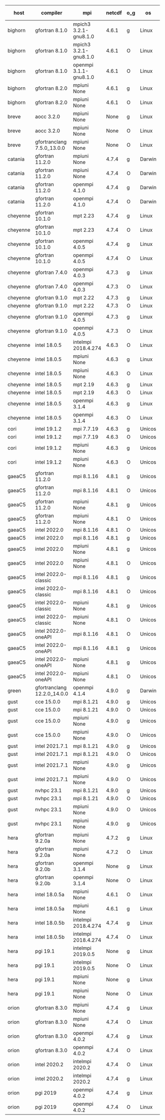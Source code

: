 

| host     | compiler                              | mpi                      | netcdf        | o_g        | os       | build       | u_pass          | u_fail          | s_pass            | s_fail            | e_pass             | e_fail             | nuopc_pass       | nuopc_fail       | artifacts link          |
|----------|---------------------------------------|--------------------------|---------------|------------|----------|-------------|-----------------|-----------------|-------------------|-------------------|--------------------|--------------------|------------------|------------------|-------------------------|
| bighorn | gfortran 8.1.0 | mpich3 3.2.1-gnu8.1.0  | 4.6.1  | g | Linux | PASS | 13918 | 0 | 49 | 0 | 80 | 0 | 52 | 0 | <a href="https://github.com/esmf-org/esmf-test-artifacts/tree/3d859d614f74bc3a72734c090aaea092b7460db7/develop/gfortran/8.1.0/g/mpich3/3.2.1-gnu8.1.0" target="_blank">3d859d6</a> | 
| bighorn | gfortran 8.1.0 | mpich3 3.2.1-gnu8.1.0  | 4.6.1  | O | Linux | PASS | 13918 | 0 | 49 | 0 | 80 | 0 | 52 | 0 | <a href="https://github.com/esmf-org/esmf-test-artifacts/tree/0ab95f49a569658744dd644aab10a928c2829f44/develop/gfortran/8.1.0/O/mpich3/3.2.1-gnu8.1.0" target="_blank">0ab95f4</a> | 
| bighorn | gfortran 8.1.0 | openmpi 3.1.1-gnu8.1.0  | 4.6.1  | O | Linux | PASS | None | None | None | None | None | None | None | None | <a href="https://github.com/esmf-org/esmf-test-artifacts/tree/027558d0974e1a78cf25313bee474ca9dddb753a/develop/gfortran/8.1.0/O/openmpi/3.1.1-gnu8.1.0" target="_blank">027558d</a> | 
| bighorn | gfortran 8.2.0 | mpiuni None  | 4.6.1  | g | Linux | PASS | 12338 | 0 | 8 | 0 | 43 | 0 | None | None | <a href="https://github.com/esmf-org/esmf-test-artifacts/tree/b507a26b28662902840e02052a8663d77851acfd/develop/gfortran/8.2.0/g/mpiuni/None" target="_blank">b507a26</a> | 
| bighorn | gfortran 8.2.0 | mpiuni None  | 4.6.1  | O | Linux | PASS | 12338 | 0 | 8 | 0 | 43 | 0 | None | None | <a href="https://github.com/esmf-org/esmf-test-artifacts/tree/fb2deb3fd986ee67b1676c94520a27dd74bcaec9/develop/gfortran/8.2.0/O/mpiuni/None" target="_blank">fb2deb3</a> | 
| breve | aocc 3.2.0 | mpiuni None  | None  | g | Linux | PASS | None | None | None | None | None | None | None | None | <a href="https://github.com/esmf-org/esmf-test-artifacts/tree/b2af5a68ce949c88cfcee9c8c5aac461d51e811f/develop/aocc/3.2.0/g/mpiuni/None" target="_blank">b2af5a6</a> | 
| breve | aocc 3.2.0 | mpiuni None  | None  | O | Linux | PASS | 12304 | 34 | 6 | 2 | 43 | 0 | None | None | <a href="https://github.com/esmf-org/esmf-test-artifacts/tree/aee14c771707b69e89144c479920867707990d0f/develop/aocc/3.2.0/O/mpiuni/None" target="_blank">aee14c7</a> | 
| breve | gfortranclang 7.5.0_13.0.0 | mpiuni None  | None  | O | Linux | PASS | None | None | None | None | None | None | None | None | <a href="https://github.com/esmf-org/esmf-test-artifacts/tree/26be4e2f0b3563c876b43b4f545d33e6a4310fec/develop/gfortranclang/7.5.0_13.0.0/O/mpiuni/None" target="_blank">26be4e2</a> | 
| catania | gfortran 11.2.0 | mpiuni None  | 4.7.4  | g | Darwin | PASS | 12338 | 0 | 8 | 0 | 43 | 0 | None | None | <a href="https://github.com/esmf-org/esmf-test-artifacts/tree/a37d2e4d7763de49fbf5b42d14ae2eaaea152fff/develop/gfortran/11.2.0/g/mpiuni/None" target="_blank">a37d2e4</a> | 
| catania | gfortran 11.2.0 | mpiuni None  | 4.7.4  | O | Darwin | PASS | 12338 | 0 | 8 | 0 | 43 | 0 | None | None | <a href="https://github.com/esmf-org/esmf-test-artifacts/tree/035d5ea143d5c282276de6f21c70f01632f40a9c/develop/gfortran/11.2.0/O/mpiuni/None" target="_blank">035d5ea</a> | 
| catania | gfortran 11.2.0 | openmpi 4.1.0  | 4.7.4  | g | Darwin | PASS | 13909 | 9 | 49 | 0 | 80 | 0 | 52 | 0 | <a href="https://github.com/esmf-org/esmf-test-artifacts/tree/63ece4f35dabc948484ed2f2c95689bbcb9fbbe1/develop/gfortran/11.2.0/g/openmpi/4.1.0" target="_blank">63ece4f</a> | 
| catania | gfortran 11.2.0 | openmpi 4.1.0  | 4.7.4  | O | Darwin | PASS | 13909 | 9 | 49 | 0 | 80 | 0 | 52 | 0 | <a href="https://github.com/esmf-org/esmf-test-artifacts/tree/dd034aea2244931536ed812de16c9c9a602702e4/develop/gfortran/11.2.0/O/openmpi/4.1.0" target="_blank">dd034ae</a> | 
| cheyenne | gfortran 10.1.0 | mpt 2.23  | 4.7.4  | g | Linux | PASS | 13918 | 0 | 49 | 0 | 80 | 0 | 52 | 0 | <a href="https://github.com/esmf-org/esmf-test-artifacts/tree/f524ee1031e28a0bd7d79602543be869a9921184/develop/gfortran/10.1.0/g/mpt/2.23" target="_blank">f524ee1</a> | 
| cheyenne | gfortran 10.1.0 | mpt 2.23  | 4.7.4  | O | Linux | PASS | 13918 | 0 | 49 | 0 | 80 | 0 | 52 | 0 | <a href="https://github.com/esmf-org/esmf-test-artifacts/tree/58ac7455d79f8a871ac5ac628520d1316f775239/develop/gfortran/10.1.0/O/mpt/2.23" target="_blank">58ac745</a> | 
| cheyenne | gfortran 10.1.0 | openmpi 4.0.5  | 4.7.4  | g | Linux | PASS | 13918 | 0 | 49 | 0 | 80 | 0 | 52 | 0 | <a href="https://github.com/esmf-org/esmf-test-artifacts/tree/e46db543185fca38b892c34ec9d3a820c12360db/develop/gfortran/10.1.0/g/openmpi/4.0.5" target="_blank">e46db54</a> | 
| cheyenne | gfortran 10.1.0 | openmpi 4.0.5  | 4.7.4  | O | Linux | PASS | 13918 | 0 | 49 | 0 | 80 | 0 | 52 | 0 | <a href="https://github.com/esmf-org/esmf-test-artifacts/tree/a77af0b78a5f45473d408e64f529df529152c3dc/develop/gfortran/10.1.0/O/openmpi/4.0.5" target="_blank">a77af0b</a> | 
| cheyenne | gfortran 7.4.0 | openmpi 4.0.3  | 4.7.3  | g | Linux | PASS | 13918 | 0 | 49 | 0 | 80 | 0 | 52 | 0 | <a href="https://github.com/esmf-org/esmf-test-artifacts/tree/207780d07dedade3b86300b703266e8061f5e426/develop/gfortran/7.4.0/g/openmpi/4.0.3" target="_blank">207780d</a> | 
| cheyenne | gfortran 7.4.0 | openmpi 4.0.3  | 4.7.3  | O | Linux | PASS | 13918 | 0 | 49 | 0 | 80 | 0 | 52 | 0 | <a href="https://github.com/esmf-org/esmf-test-artifacts/tree/09211b3c7e8c7cfe4fcfe1be2ca6eb21ccf544b9/develop/gfortran/7.4.0/O/openmpi/4.0.3" target="_blank">09211b3</a> | 
| cheyenne | gfortran 9.1.0 | mpt 2.22  | 4.7.3  | g | Linux | PASS | 13918 | 0 | 49 | 0 | 80 | 0 | 52 | 0 | <a href="https://github.com/esmf-org/esmf-test-artifacts/tree/9076693feb39649b95d0957af81d7114fb5889de/develop/gfortran/9.1.0/g/mpt/2.22" target="_blank">9076693</a> | 
| cheyenne | gfortran 9.1.0 | mpt 2.22  | 4.7.3  | O | Linux | PASS | 13918 | 0 | 49 | 0 | 80 | 0 | 52 | 0 | <a href="https://github.com/esmf-org/esmf-test-artifacts/tree/0b304a0360e616063d953ff98d4000f82a8b83b0/develop/gfortran/9.1.0/O/mpt/2.22" target="_blank">0b304a0</a> | 
| cheyenne | gfortran 9.1.0 | openmpi 4.0.5  | 4.7.3  | g | Linux | PASS | 13918 | 0 | 49 | 0 | 80 | 0 | 52 | 0 | <a href="https://github.com/esmf-org/esmf-test-artifacts/tree/2a84341f7c21c1b78aa94bac459a64449728483d/develop/gfortran/9.1.0/g/openmpi/4.0.5" target="_blank">2a84341</a> | 
| cheyenne | gfortran 9.1.0 | openmpi 4.0.5  | 4.7.3  | O | Linux | PASS | 13918 | 0 | 49 | 0 | 80 | 0 | 52 | 0 | <a href="https://github.com/esmf-org/esmf-test-artifacts/tree/0821fb34aa90ec445df0e66c576b65654383b200/develop/gfortran/9.1.0/O/openmpi/4.0.5" target="_blank">0821fb3</a> | 
| cheyenne | intel 18.0.5 | intelmpi 2018.4.274  | 4.6.3  | O | Linux | PASS | None | None | None | None | None | None | None | None | <a href="https://github.com/esmf-org/esmf-test-artifacts/tree/d00ae333eb2c20b5d359dd41353f27ff24a26f6d/develop/intel/18.0.5/O/intelmpi/2018.4.274" target="_blank">d00ae33</a> | 
| cheyenne | intel 18.0.5 | mpiuni None  | 4.6.3  | g | Linux | PASS | None | None | None | None | None | None | None | None | <a href="https://github.com/esmf-org/esmf-test-artifacts/tree/ca53dd29435367a88e9a1969fdb4f1a510b1dd9c/develop/intel/18.0.5/g/mpiuni/None" target="_blank">ca53dd2</a> | 
| cheyenne | intel 18.0.5 | mpiuni None  | 4.6.3  | O | Linux | PASS | None | None | None | None | None | None | None | None | <a href="https://github.com/esmf-org/esmf-test-artifacts/tree/6551607e16736225f051ffd8c74499ab4ee37924/develop/intel/18.0.5/O/mpiuni/None" target="_blank">6551607</a> | 
| cheyenne | intel 18.0.5 | mpt 2.19  | 4.6.3  | g | Linux | PASS | None | None | None | None | None | None | None | None | <a href="https://github.com/esmf-org/esmf-test-artifacts/tree/1a781171751f35fd578ba547c92b84ce40f11825/develop/intel/18.0.5/g/mpt/2.19" target="_blank">1a78117</a> | 
| cheyenne | intel 18.0.5 | mpt 2.19  | 4.6.3  | O | Linux | PASS | None | None | None | None | None | None | None | None | <a href="https://github.com/esmf-org/esmf-test-artifacts/tree/9c01b9c7c46b16341b5801e3c3b958562f6353ab/develop/intel/18.0.5/O/mpt/2.19" target="_blank">9c01b9c</a> | 
| cheyenne | intel 18.0.5 | openmpi 3.1.4  | 4.6.3  | g | Linux | PASS | None | None | None | None | None | None | None | None | <a href="https://github.com/esmf-org/esmf-test-artifacts/tree/075d29f515c5e5f17cadf08fe450097b48f857ec/develop/intel/18.0.5/g/openmpi/3.1.4" target="_blank">075d29f</a> | 
| cheyenne | intel 18.0.5 | openmpi 3.1.4  | 4.6.3  | O | Linux | PASS | None | None | None | None | None | None | None | None | <a href="https://github.com/esmf-org/esmf-test-artifacts/tree/1889de5a75d00b4f83bae736a35d405c3417d10a/develop/intel/18.0.5/O/openmpi/3.1.4" target="_blank">1889de5</a> | 
| cori | intel 19.1.2 | mpi 7.7.19  | 4.6.3  | g | Unicos | PASS | None | None | None | None | None | None | None | None | <a href="https://github.com/esmf-org/esmf-test-artifacts/tree/f7df23eb2c975a52500331abeec6371173264bd8/develop/intel/19.1.2/g/mpi/7.7.19" target="_blank">f7df23e</a> | 
| cori | intel 19.1.2 | mpi 7.7.19  | 4.6.3  | O | Unicos | PASS | 13918 | 0 | 49 | 0 | 80 | 0 | 52 | 0 | <a href="https://github.com/esmf-org/esmf-test-artifacts/tree/0dc82400c61b619e38dac3c72c08cec2ddcf20e4/develop/intel/19.1.2/O/mpi/7.7.19" target="_blank">0dc8240</a> | 
| cori | intel 19.1.2 | mpiuni None  | 4.6.3  | g | Unicos | PASS | 12338 | 0 | 8 | 0 | 43 | 0 | None | None | <a href="https://github.com/esmf-org/esmf-test-artifacts/tree/33c2ab91dd0125d6eb8adab38d40b7f2cfd5d3d4/develop/intel/19.1.2/g/mpiuni/None" target="_blank">33c2ab9</a> | 
| cori | intel 19.1.2 | mpiuni None  | 4.6.3  | O | Unicos | PASS | 12338 | 0 | 8 | 0 | 43 | 0 | None | None | <a href="https://github.com/esmf-org/esmf-test-artifacts/tree/8cda0cc72870eec5847d6a40f51f9e86973a6a6c/develop/intel/19.1.2/O/mpiuni/None" target="_blank">8cda0cc</a> | 
| gaeaC5 | gfortran 11.2.0 | mpi 8.1.16  | 4.8.1  | g | Unicos | PASS | 13918 | 0 | 49 | 0 | 80 | 0 | 52 | 0 | <a href="https://github.com/esmf-org/esmf-test-artifacts/tree/5a32230e5c3654111ee4f1e6cd37a932754859d8/develop/gfortran/11.2.0/g/mpi/8.1.16" target="_blank">5a32230</a> | 
| gaeaC5 | gfortran 11.2.0 | mpi 8.1.16  | 4.8.1  | O | Unicos | PASS | 13918 | 0 | 49 | 0 | 80 | 0 | 52 | 0 | <a href="https://github.com/esmf-org/esmf-test-artifacts/tree/5768a2914db197dd096c4ddf89205a17ddae8f9b/develop/gfortran/11.2.0/O/mpi/8.1.16" target="_blank">5768a29</a> | 
| gaeaC5 | gfortran 11.2.0 | mpiuni None  | 4.8.1  | g | Unicos | PASS | 12338 | 0 | 8 | 0 | 43 | 0 | None | None | <a href="https://github.com/esmf-org/esmf-test-artifacts/tree/e6def707f4da433bb09f17efcb2624ff23af36fb/develop/gfortran/11.2.0/g/mpiuni/None" target="_blank">e6def70</a> | 
| gaeaC5 | gfortran 11.2.0 | mpiuni None  | 4.8.1  | O | Unicos | PASS | 12338 | 0 | 8 | 0 | 43 | 0 | None | None | <a href="https://github.com/esmf-org/esmf-test-artifacts/tree/c483e81db6dfb394014b93a41b44932892467b24/develop/gfortran/11.2.0/O/mpiuni/None" target="_blank">c483e81</a> | 
| gaeaC5 | intel 2022.0 | mpi 8.1.16  | 4.8.1  | O | Unicos | PASS | 13917 | 1 | 49 | 0 | 80 | 0 | 52 | 0 | <a href="https://github.com/esmf-org/esmf-test-artifacts/tree/82fd6f7eb2f83c5e4d5f4acf6413d62048ba6a12/develop/intel/2022.0/O/mpi/8.1.16" target="_blank">82fd6f7</a> | 
| gaeaC5 | intel 2022.0 | mpi 8.1.16  | 4.8.1  | g | Unicos | PASS | 13918 | 0 | 49 | 0 | 80 | 0 | 52 | 0 | <a href="https://github.com/esmf-org/esmf-test-artifacts/tree/9ad48b8eee426d0686ede3c7524bf1bc390f053a/develop/intel/2022.0/g/mpi/8.1.16" target="_blank">9ad48b8</a> | 
| gaeaC5 | intel 2022.0 | mpiuni None  | 4.8.1  | g | Unicos | PASS | 12338 | 0 | 8 | 0 | 43 | 0 | None | None | <a href="https://github.com/esmf-org/esmf-test-artifacts/tree/e5ac45b030d53b56f5fa839ac763e96e461aed21/develop/intel/2022.0/g/mpiuni/None" target="_blank">e5ac45b</a> | 
| gaeaC5 | intel 2022.0 | mpiuni None  | 4.8.1  | O | Unicos | PASS | 12338 | 0 | 8 | 0 | 43 | 0 | None | None | <a href="https://github.com/esmf-org/esmf-test-artifacts/tree/604ef1a5bd109986a6482ba2bad658f7ecfdb906/develop/intel/2022.0/O/mpiuni/None" target="_blank">604ef1a</a> | 
| gaeaC5 | intel 2022.0-classic | mpi 8.1.16  | 4.8.1  | g | Unicos | PASS | 13918 | 0 | 49 | 0 | 80 | 0 | 52 | 0 | <a href="https://github.com/esmf-org/esmf-test-artifacts/tree/480fba192d83957b35ba1ace2b79980a1fa42fb3/develop/intel/2022.0-classic/g/mpi/8.1.16" target="_blank">480fba1</a> | 
| gaeaC5 | intel 2022.0-classic | mpi 8.1.16  | 4.8.1  | O | Unicos | PASS | 13918 | 0 | 49 | 0 | 80 | 0 | 52 | 0 | <a href="https://github.com/esmf-org/esmf-test-artifacts/tree/8d09d27b583b6a2f4ad92fa9abdf654cbb5a2f2d/develop/intel/2022.0-classic/O/mpi/8.1.16" target="_blank">8d09d27</a> | 
| gaeaC5 | intel 2022.0-classic | mpiuni None  | 4.8.1  | g | Unicos | PASS | 12338 | 0 | 8 | 0 | 43 | 0 | None | None | <a href="https://github.com/esmf-org/esmf-test-artifacts/tree/a7e435b2f414e613e4258e287d7a233071d1f859/develop/intel/2022.0-classic/g/mpiuni/None" target="_blank">a7e435b</a> | 
| gaeaC5 | intel 2022.0-classic | mpiuni None  | 4.8.1  | O | Unicos | PASS | 12338 | 0 | 8 | 0 | 43 | 0 | None | None | <a href="https://github.com/esmf-org/esmf-test-artifacts/tree/221c15478bb5ef3decee82d73390829c9624891e/develop/intel/2022.0-classic/O/mpiuni/None" target="_blank">221c154</a> | 
| gaeaC5 | intel 2022.0-oneAPI | mpi 8.1.16  | 4.8.1  | O | Unicos | PASS | 13917 | 1 | 49 | 0 | 80 | 0 | 50 | 2 | <a href="https://github.com/esmf-org/esmf-test-artifacts/tree/30cd2fc19da4bcfdc95a88d0452cd64180f09a3f/develop/intel/2022.0-oneAPI/O/mpi/8.1.16" target="_blank">30cd2fc</a> | 
| gaeaC5 | intel 2022.0-oneAPI | mpi 8.1.16  | 4.8.1  | g | Unicos | PASS | 13917 | 1 | 49 | 0 | 80 | 0 | 50 | 2 | <a href="https://github.com/esmf-org/esmf-test-artifacts/tree/0af37e2483f7916e0b8d87419a5b87247390e925/develop/intel/2022.0-oneAPI/g/mpi/8.1.16" target="_blank">0af37e2</a> | 
| gaeaC5 | intel 2022.0-oneAPI | mpiuni None  | 4.8.1  | g | Unicos | PASS | 12337 | 1 | 8 | 0 | 43 | 0 | None | None | <a href="https://github.com/esmf-org/esmf-test-artifacts/tree/838c55ab66cc3088b1167632b7742b6801fce369/develop/intel/2022.0-oneAPI/g/mpiuni/None" target="_blank">838c55a</a> | 
| gaeaC5 | intel 2022.0-oneAPI | mpiuni None  | 4.8.1  | O | Unicos | PASS | 12338 | 0 | 8 | 0 | 43 | 0 | None | None | <a href="https://github.com/esmf-org/esmf-test-artifacts/tree/3a457d0d9b79ce586c4f8967748097ec8d07b502/develop/intel/2022.0-oneAPI/O/mpiuni/None" target="_blank">3a457d0</a> | 
| green | gfortranclang 12.2.0_14.0.0 | openmpi 4.1.4  | 4.9.0  | g | Darwin | PASS | 13917 | 1 | 49 | 0 | 80 | 0 | 52 | 0 | <a href="https://github.com/esmf-org/esmf-test-artifacts/tree/363ba2bc0676489c8420d36732571fba14098d90/develop/gfortranclang/12.2.0_14.0.0/g/openmpi/4.1.4" target="_blank">363ba2b</a> | 
| gust | cce 15.0.0 | mpi 8.1.21  | 4.9.0  | g | Unicos | PASS | 13842 | 76 | 49 | 0 | 80 | 0 | 51 | 1 | <a href="https://github.com/esmf-org/esmf-test-artifacts/tree/0e113ee77351fdbd5ced3be2f10647b5d62f4b1b/develop/cce/15.0.0/g/mpi/8.1.21" target="_blank">0e113ee</a> | 
| gust | cce 15.0.0 | mpi 8.1.21  | 4.9.0  | O | Unicos | PASS | 13841 | 77 | 49 | 0 | 80 | 0 | 51 | 1 | <a href="https://github.com/esmf-org/esmf-test-artifacts/tree/237bce953c1032768d8c42bcc02039ae09af47c4/develop/cce/15.0.0/O/mpi/8.1.21" target="_blank">237bce9</a> | 
| gust | cce 15.0.0 | mpiuni None  | 4.9.0  | g | Unicos | PASS | 12262 | 76 | 8 | 0 | 43 | 0 | None | None | <a href="https://github.com/esmf-org/esmf-test-artifacts/tree/d4bb5ec31bc655ba6e0ba30e987b1823d685b6e0/develop/cce/15.0.0/g/mpiuni/None" target="_blank">d4bb5ec</a> | 
| gust | cce 15.0.0 | mpiuni None  | 4.9.0  | O | Unicos | PASS | 12261 | 77 | 8 | 0 | 43 | 0 | None | None | <a href="https://github.com/esmf-org/esmf-test-artifacts/tree/7c6729179f45408262412b8239c89c6565e5aa32/develop/cce/15.0.0/O/mpiuni/None" target="_blank">7c67291</a> | 
| gust | intel 2021.7.1 | mpi 8.1.21  | 4.9.0  | g | Unicos | PASS | 13918 | 0 | 49 | 0 | 80 | 0 | 52 | 0 | <a href="https://github.com/esmf-org/esmf-test-artifacts/tree/62ecfef062cb222b5cdb3f596ad87364f80fc6d4/develop/intel/2021.7.1/g/mpi/8.1.21" target="_blank">62ecfef</a> | 
| gust | intel 2021.7.1 | mpi 8.1.21  | 4.9.0  | O | Unicos | PASS | 13918 | 0 | 49 | 0 | 80 | 0 | 52 | 0 | <a href="https://github.com/esmf-org/esmf-test-artifacts/tree/946dc6fe62fb15988dc915bbba03279d5a872f09/develop/intel/2021.7.1/O/mpi/8.1.21" target="_blank">946dc6f</a> | 
| gust | intel 2021.7.1 | mpiuni None  | 4.9.0  | g | Unicos | PASS | 12338 | 0 | 8 | 0 | 43 | 0 | None | None | <a href="https://github.com/esmf-org/esmf-test-artifacts/tree/bea76bcc1f936261a370fa6233c5f7546a066f60/develop/intel/2021.7.1/g/mpiuni/None" target="_blank">bea76bc</a> | 
| gust | intel 2021.7.1 | mpiuni None  | 4.9.0  | O | Unicos | PASS | 12338 | 0 | 8 | 0 | 43 | 0 | None | None | <a href="https://github.com/esmf-org/esmf-test-artifacts/tree/743edd69124ea6b9d1286be448479d530adc1494/develop/intel/2021.7.1/O/mpiuni/None" target="_blank">743edd6</a> | 
| gust | nvhpc 23.1 | mpi 8.1.21  | 4.9.0  | g | Unicos | PASS | 13023 | 895 | 35 | 14 | 66 | 14 | 10 | 42 | <a href="https://github.com/esmf-org/esmf-test-artifacts/tree/7e184a95a1d4038f61f54c562417bdc761e617b4/develop/nvhpc/23.1/g/mpi/8.1.21" target="_blank">7e184a9</a> | 
| gust | nvhpc 23.1 | mpi 8.1.21  | 4.9.0  | O | Unicos | PASS | 13915 | 3 | 49 | 0 | 80 | 0 | 45 | 7 | <a href="https://github.com/esmf-org/esmf-test-artifacts/tree/4c6b254e3abb929e50245993c81de7286134956a/develop/nvhpc/23.1/O/mpi/8.1.21" target="_blank">4c6b254</a> | 
| gust | nvhpc 23.1 | mpiuni None  | 4.9.0  | O | Unicos | PASS | 12336 | 2 | 8 | 0 | 43 | 0 | None | None | <a href="https://github.com/esmf-org/esmf-test-artifacts/tree/c41c8360b7c29e76377d5a47eb3b991d1bf81651/develop/nvhpc/23.1/O/mpiuni/None" target="_blank">c41c836</a> | 
| gust | nvhpc 23.1 | mpiuni None  | 4.9.0  | g | Unicos | PASS | 11701 | 637 | 4 | 4 | 40 | 3 | None | None | <a href="https://github.com/esmf-org/esmf-test-artifacts/tree/e065caf783be1011737f744ec5e924aba366632b/develop/nvhpc/23.1/g/mpiuni/None" target="_blank">e065caf</a> | 
| hera | gfortran 9.2.0a | mpiuni None  | 4.7.2  | g | Linux | PASS | 12338 | 0 | 8 | 0 | 43 | 0 | None | None | <a href="https://github.com/esmf-org/esmf-test-artifacts/tree/3416e91c52571115ba2ea59aa31e9825c8e27c8a/develop/gfortran/9.2.0a/g/mpiuni/None" target="_blank">3416e91</a> | 
| hera | gfortran 9.2.0a | mpiuni None  | 4.7.2  | O | Linux | PASS | 12338 | 0 | 8 | 0 | 43 | 0 | None | None | <a href="https://github.com/esmf-org/esmf-test-artifacts/tree/dd5b9d5389c6a9d2d245d2f62ae05ee7e89670ca/develop/gfortran/9.2.0a/O/mpiuni/None" target="_blank">dd5b9d5</a> | 
| hera | gfortran 9.2.0b | openmpi 3.1.4  | None  | g | Linux | PASS | 13918 | 0 | 49 | 0 | 80 | 0 | 52 | 0 | <a href="https://github.com/esmf-org/esmf-test-artifacts/tree/f48311d25c4110c1a269bf8a6e457ce4d9582656/develop/gfortran/9.2.0b/g/openmpi/3.1.4" target="_blank">f48311d</a> | 
| hera | gfortran 9.2.0b | openmpi 3.1.4  | None  | O | Linux | PASS | 13918 | 0 | 49 | 0 | 80 | 0 | 52 | 0 | <a href="https://github.com/esmf-org/esmf-test-artifacts/tree/028714abdac941614025f91f4a855c91640b6789/develop/gfortran/9.2.0b/O/openmpi/3.1.4" target="_blank">028714a</a> | 
| hera | intel 18.0.5a | mpiuni None  | 4.6.1  | O | Linux | PASS | 12338 | 0 | 8 | 0 | 43 | 0 | None | None | <a href="https://github.com/esmf-org/esmf-test-artifacts/tree/932a34e95537958df4b60408b574a5e3f9fa4c7f/develop/intel/18.0.5a/O/mpiuni/None" target="_blank">932a34e</a> | 
| hera | intel 18.0.5a | mpiuni None  | 4.6.1  | g | Linux | PASS | 12338 | 0 | 8 | 0 | 43 | 0 | None | None | <a href="https://github.com/esmf-org/esmf-test-artifacts/tree/7316a023338afa0d53aa5390728e08565149e3f7/develop/intel/18.0.5a/g/mpiuni/None" target="_blank">7316a02</a> | 
| hera | intel 18.0.5b | intelmpi 2018.4.274  | 4.7.4  | g | Linux | PASS | 13918 | 0 | 49 | 0 | 80 | 0 | 52 | 0 | <a href="https://github.com/esmf-org/esmf-test-artifacts/tree/644808f20ef72d80801881fa2098e1e55d23b0d1/develop/intel/18.0.5b/g/intelmpi/2018.4.274" target="_blank">644808f</a> | 
| hera | intel 18.0.5b | intelmpi 2018.4.274  | 4.7.4  | O | Linux | PASS | 13918 | 0 | 49 | 0 | 80 | 0 | 52 | 0 | <a href="https://github.com/esmf-org/esmf-test-artifacts/tree/3641eaeaca240d3815fcf7cd5ca51f938e938065/develop/intel/18.0.5b/O/intelmpi/2018.4.274" target="_blank">3641eae</a> | 
| hera | pgi 19.1 | intelmpi 2019.0.5  | None  | g | Linux | PASS | 13041 | 877 | None | None | None | None | None | None | <a href="https://github.com/esmf-org/esmf-test-artifacts/tree/a0a0abb1808d72e4430195d093d5ef9212df001f/develop/pgi/19.1/g/intelmpi/2019.0.5" target="_blank">a0a0abb</a> | 
| hera | pgi 19.1 | intelmpi 2019.0.5  | None  | O | Linux | PASS | 13089 | 829 | None | None | None | None | None | None | <a href="https://github.com/esmf-org/esmf-test-artifacts/tree/f4b2170880183395f45568a461858527c319134d/develop/pgi/19.1/O/intelmpi/2019.0.5" target="_blank">f4b2170</a> | 
| hera | pgi 19.1 | mpiuni None  | None  | g | Linux | PASS | 11713 | 625 | 4 | 4 | 40 | 3 | None | None | <a href="https://github.com/esmf-org/esmf-test-artifacts/tree/02cea12d3fb2949b303038f9aac3155b7ba1a8e4/develop/pgi/19.1/g/mpiuni/None" target="_blank">02cea12</a> | 
| hera | pgi 19.1 | mpiuni None  | None  | O | Linux | PASS | 11713 | 625 | 6 | 2 | 40 | 3 | None | None | <a href="https://github.com/esmf-org/esmf-test-artifacts/tree/44829ca355b304abdbb16830b6ca67717e82b28a/develop/pgi/19.1/O/mpiuni/None" target="_blank">44829ca</a> | 
| orion | gfortran 8.3.0 | mpiuni None  | 4.7.4  | g | Linux | PASS | 12338 | 0 | 8 | 0 | 43 | 0 | None | None | <a href="https://github.com/esmf-org/esmf-test-artifacts/tree/de7b7581ac0f749d955a37c76f5afb1310057099/develop/gfortran/8.3.0/g/mpiuni/None" target="_blank">de7b758</a> | 
| orion | gfortran 8.3.0 | mpiuni None  | 4.7.4  | O | Linux | PASS | 12338 | 0 | 8 | 0 | 43 | 0 | None | None | <a href="https://github.com/esmf-org/esmf-test-artifacts/tree/fb27c9f137abb3b552b8585b36f2ccbe6d731cde/develop/gfortran/8.3.0/O/mpiuni/None" target="_blank">fb27c9f</a> | 
| orion | gfortran 8.3.0 | openmpi 4.0.2  | 4.7.4  | g | Linux | PASS | 13918 | 0 | 49 | 0 | 80 | 0 | 52 | 0 | <a href="https://github.com/esmf-org/esmf-test-artifacts/tree/c15d3a8dd9899c591f5282873f2edb0c2951b50b/develop/gfortran/8.3.0/g/openmpi/4.0.2" target="_blank">c15d3a8</a> | 
| orion | gfortran 8.3.0 | openmpi 4.0.2  | 4.7.4  | O | Linux | PASS | 13918 | 0 | 49 | 0 | 80 | 0 | 52 | 0 | <a href="https://github.com/esmf-org/esmf-test-artifacts/tree/a89634d7db72fab9e6142c41db00a90f02d41911/develop/gfortran/8.3.0/O/openmpi/4.0.2" target="_blank">a89634d</a> | 
| orion | intel 2020.2 | intelmpi 2020.2  | 4.7.4  | O | Linux | PASS | 13918 | 0 | 49 | 0 | 80 | 0 | 52 | 0 | <a href="https://github.com/esmf-org/esmf-test-artifacts/tree/e16ae7f4d2277dce458241d906cf10fddbfc5e8e/develop/intel/2020.2/O/intelmpi/2020.2" target="_blank">e16ae7f</a> | 
| orion | intel 2020.2 | intelmpi 2020.2  | 4.7.4  | g | Linux | PASS | 13918 | 0 | 49 | 0 | 80 | 0 | 52 | 0 | <a href="https://github.com/esmf-org/esmf-test-artifacts/tree/b3934cbe40109e038e0d5c8c64306e9d0fdc84ea/develop/intel/2020.2/g/intelmpi/2020.2" target="_blank">b3934cb</a> | 
| orion | pgi 2019 | openmpi 4.0.2  | 4.7.4  | g | Linux | PASS | 13023 | 895 | 35 | 14 | 66 | 14 | 10 | 42 | <a href="https://github.com/esmf-org/esmf-test-artifacts/tree/0b8a7d9d765022a1690497d6ae093875d53086f3/develop/pgi/2019/g/openmpi/4.0.2" target="_blank">0b8a7d9</a> | 
| orion | pgi 2019 | openmpi 4.0.2  | 4.7.4  | O | Linux | PASS | 13071 | 847 | 37 | 12 | 68 | 12 | 10 | 42 | <a href="https://github.com/esmf-org/esmf-test-artifacts/tree/3b8f794936237e36f9b6adf37bac8453fe82b926/develop/pgi/2019/O/openmpi/4.0.2" target="_blank">3b8f794</a> | 
